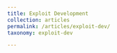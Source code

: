 ```yaml
---
title: Exploit Development 
collection: articles
permalink: /articles/exploit-dev/
taxonomy: exploit-dev 

---
```




